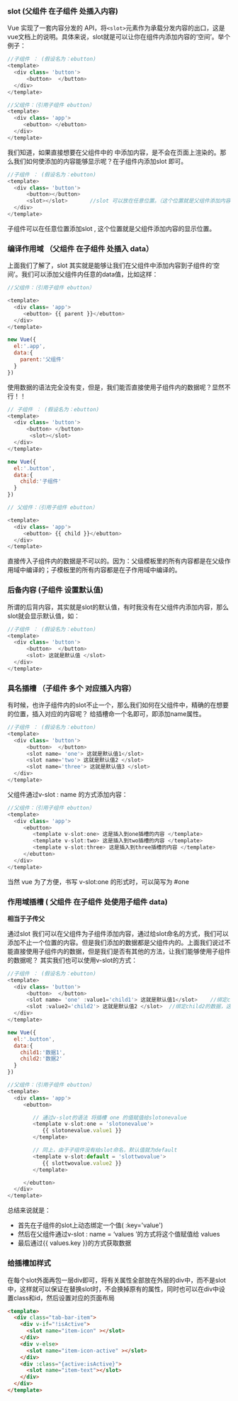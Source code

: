 ### slot (父组件 在子组件<slot> </slot>处插入内容)

Vue 实现了一套内容分发的 API，将`<slot>`元素作为承载分发内容的出口，这是vue文档上的说明。具体来说，slot就是可以让你在组件内添加内容的‘空间’。举个例子：

```js
//子组件 ： (假设名为：ebutton)
<template>
  <div class= 'button'>
      <button>  </button>
  </div>
</template>

//父组件：（引用子组件 ebutton）
<template>
  <div class= 'app'>
     <ebutton> </ebutton>
  </div>
</template>

```

我们知道，如果直接想要在父组件中的<ebutton></ebutton> 中添加内容，是不会在页面上渲染的。那么我们如何使添加的内容能够显示呢？在子组件内添加slot 即可。

```js
//子组件 ： (假设名为：ebutton)
<template>
  <div class= 'button'>
      <button></button>
      <slot></slot>       //slot 可以放在任意位置。（这个位置就是父组件添加内容的显示位置）
  </div> 
</template>

```

子组件可以在任意位置添加slot , 这个位置就是父组件添加内容的显示位置。

### 编译作用域 （父组件 在子组件<slot> </slot>处插入 data）

上面我们了解了，slot 其实就是能够让我们在父组件中添加内容到子组件的‘空间’。我们可以添加父组件内任意的data值，比如这样：

```js
//父组件：（引用子组件 ebutton）

<template>
  <div class= 'app'>
     <ebutton> {{ parent }}</ebutton>
  </div>
</template>

new Vue({
  el:'.app',
  data:{
    parent:'父组件'
  }
})

```

使用数据的语法完全没有变，但是，我们能否直接使用子组件内的数据呢？显然不行！！

```js
// 子组件 ： (假设名为：ebutton)
<template>
  <div class= 'button'>
      <button> </button>
       <slot></slot>
  </div>
</template>

new Vue({
  el:'.button',
  data:{
    child:'子组件'
  }
})

// 父组件：（引用子组件 ebutton）

<template>
  <div class= 'app'>
     <ebutton> {{ child }}</ebutton>
  </div>
</template>

```

直接传入子组件内的数据是不可以的。因为：父级模板里的所有内容都是在父级作用域中编译的；子模板里的所有内容都是在子作用域中编译的。

### 后备内容 (子组件<slot> </slot>设置默认值)

所谓的后背内容，其实就是slot的默认值，有时我没有在父组件内添加内容，那么 slot就会显示默认值，如：

```js
//子组件 ： (假设名为：ebutton)
<template>
  <div class= 'button'>
      <button>  </button>
      <slot> 这就是默认值 </slot>
  </div>
</template>

```

### 具名插槽 （子组件 多个<slot ></slot> <slot></slot> 对应插入内容）

有时候，也许子组件内的slot不止一个，那么我们如何在父组件中，精确的在想要的位置，插入对应的内容呢？ 给插槽命一个名即可，即添加name属性。

```js
//子组件 ： (假设名为：ebutton)
<template>
  <div class= 'button'>
      <button>  </button>
      <slot name= 'one'> 这就是默认值1</slot>
      <slot name='two'> 这就是默认值2 </slot>
      <slot name='three'> 这就是默认值3 </slot>
  </div>
</template>

```

父组件通过v-slot : name 的方式添加内容：

```js
//父组件：（引用子组件 ebutton）
<template>
  <div class= 'app'>
     <ebutton> 
        <template v-slot:one> 这是插入到one插槽的内容 </template>
        <template v-slot:two> 这是插入到two插槽的内容 </template>
        <template v-slot:three> 这是插入到three插槽的内容 </template>
     </ebutton>
  </div>
</template>

```

当然 vue 为了方便，书写 v-slot:one 的形式时，可以简写为 #one

### 作用域插槽 ( 父组件 在子组件 <slot> </slot> 处使用子组件 data)

**相当于子传父**

通过slot 我们可以在父组件为子组件添加内容，通过给slot命名的方式，我们可以添加不止一个位置的内容。但是我们添加的数据都是父组件内的。上面我们说过不能直接使用子组件内的数据，但是我们是否有其他的方法，让我们能够使用子组件的数据呢？ 其实我们也可以使用v-slot的方式：

```js
//子组件 ： (假设名为：ebutton)
<template>
  <div class= 'button'>
      <button>  </button>
      <slot name= 'one' :value1='child1'> 这就是默认值1</slot>    //绑定child1的数据
      <slot :value2='child2'> 这就是默认值2 </slot>  //绑定child2的数据，这里我没有命名slot
  </div>           
</template>

new Vue({
  el:'.button',
  data:{
    child1:'数据1',
    child2:'数据2'
  }
})

//父组件：（引用子组件 ebutton）
<template>
  <div class= 'app'>
     <ebutton> 

        // 通过v-slot的语法 将插槽 one 的值赋值给slotonevalue 
        <template v-slot:one = 'slotonevalue'>  
           {{ slotonevalue.value1 }}
        </template>

        // 同上，由于子组件没有给slot命名，默认值就为default
        <template v-slot:default = 'slottwovalue'> 
           {{ slottwovalue.value2 }}
        </template>

     </ebutton>
  </div>
</template>

```

总结来说就是：

*   首先在子组件的slot上动态绑定一个值( :key='value')
*   然后在父组件通过v-slot : name = ‘values ’的方式将这个值赋值给 values
*   最后通过{{ values.key }}的方式获取数据



### 给插槽加样式

在每个slot外面再包一层div即可，将有关属性全部放在外层的div中，而不是slot中，这样就可以保证在替换slot时，不会换掉原有的属性，同时也可以在div中设置class和id，然后设置对应的页面布局

```html
<template>
  <div class="tab-bar-item">
    <div v-if="!isActive">
      <slot name="item-icon" ></slot>
    </div>
    <div v-else>
      <slot name="item-icon-active" ></slot>
    </div>
    <div :class="{active:isActive}">
      <slot name="item-text"></slot>
    </div>
  </div>
</template>
```

